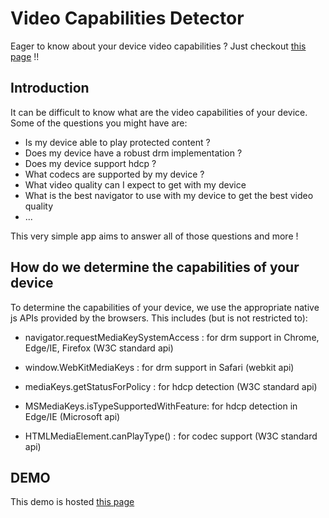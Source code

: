 # Video Capabilities Detector

Eager to know about your device video capabilities ? Just checkout [this page](https://gbentaieb.github.io/video-capacities-detector/) !!

## Introduction
It can be difficult to know what are the video capabilities of your device. Some of the questions you might have are:
  - Is my device able to play protected content ?
  - Does my device have a robust drm implementation ?
  - Does my device support hdcp ?
  - What codecs are supported by my device ?
  - What video quality can I expect to get with my device
  - What is the best navigator to use with my device to get the best video quality
  - ...

This very simple app aims to answer all of those questions and more !

## How do we determine the capabilities of your device
To determine the capabilities of your device, we use the appropriate native js APIs provided by the browsers. This includes (but is not restricted to):

- navigator.requestMediaKeySystemAccess : for drm support in Chrome, Edge/IE, Firefox (W3C standard api)

- window.WebKitMediaKeys : for drm support in Safari (webkit api)

- mediaKeys.getStatusForPolicy : for hdcp detection (W3C standard api)

- MSMediaKeys.isTypeSupportedWithFeature: for hdcp detection in Edge/IE (Microsoft api)

- HTMLMediaElement.canPlayType() : for codec support (W3C standard api)

## DEMO
This demo is hosted [this page](https://gbentaieb.github.io/video-capacities-detector/)